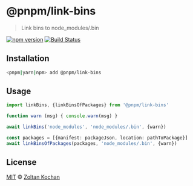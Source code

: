 # @pnpm/link-bins

> Link bins to node_modules/.bin

<!--@shields('npm', 'travis')-->
[![npm version](https://img.shields.io/npm/v/@pnpm/link-bins.svg)](https://www.npmjs.com/package/@pnpm/link-bins) [![Build Status](https://img.shields.io/travis/pnpm/link-bins/master.svg)](https://travis-ci.org/pnpm/link-bins)
<!--/@-->

## Installation

```sh
<pnpm|yarn|npm> add @pnpm/link-bins
```

## Usage

```ts
import linkBins, {linkBinsOfPackages} from '@pnpm/link-bins'

function warn (msg) { console.warn(msg) }

await linkBins('node_modules', 'node_modules/.bin', {warn})

const packages = [{manifest: packageJson, location: pathToPackage}]
await linkBinsOfPackages(packages, 'node_modules/.bin', {warn})
```

## License

[MIT](./LICENSE) © [Zoltan Kochan](https://www.kochan.io/)
